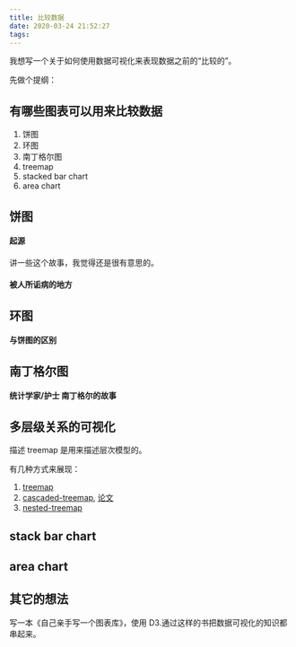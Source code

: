 ```yaml
---
title: 比较数据
date: 2020-03-24 21:52:27
tags:
---
```


我想写一个关于如何使用数据可视化来表现数据之前的“比较的”。

先做个提纲：

## 有哪些图表可以用来比较数据

1. 饼图
2. 环图
3. 南丁格尔图
4. treemap
5. stacked bar chart
6. area chart

## 饼图

#### 起源

讲一些这个故事，我觉得还是很有意思的。

#### 被人所诟病的地方

## 环图

#### 与饼图的区别

## 南丁格尔图

#### 统计学家/护士 南丁格尔的故事

## 多层级关系的可视化

描述 treemap 是用来描述层次模型的。

有几种方式来展现：

1. [treemap](https://observablehq.com/@d3/treemap)
2. [cascaded-treemap](https://observablehq.com/@d3/cascaded-treemap), [论文](https://homes.cs.washington.edu/~jfogarty/publications/gi2008.pdf)
3. [nested-treemap](https://observablehq.com/@d3/nested-treemap)

## stack bar chart

## area chart

## 其它的想法

写一本《自己亲手写一个图表库》，使用 D3.通过这样的书把数据可视化的知识都串起来。
